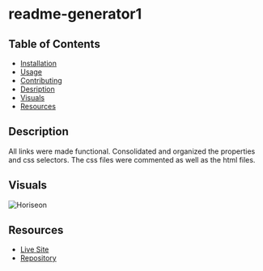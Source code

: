 # readme-generator1

## Table of Contents
- [Installation](#installation)
- [Usage](#usage)
- [Contributing](#contributing)
- [Desription](#description)
- [Visuals](#visuals)
- [Resources](#resources)

## Description
All links were made functional. Consolidated and organized the properties and css selectors.
The css files were commented as well as the html files.



## Visuals
![Horiseon](./assets/images/Horiseon-SEO.png)

## Resources
- [Live Site](https://gcoder9.github.io/seo-refactor/)
- [Repository](https://github.com/Gcoder9/seo-refactor)